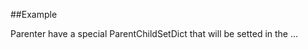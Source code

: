 
<!---
FrozenIsBool True
-->

##Example

Parenter have a special ParentChildSetDict that will be setted in the ...